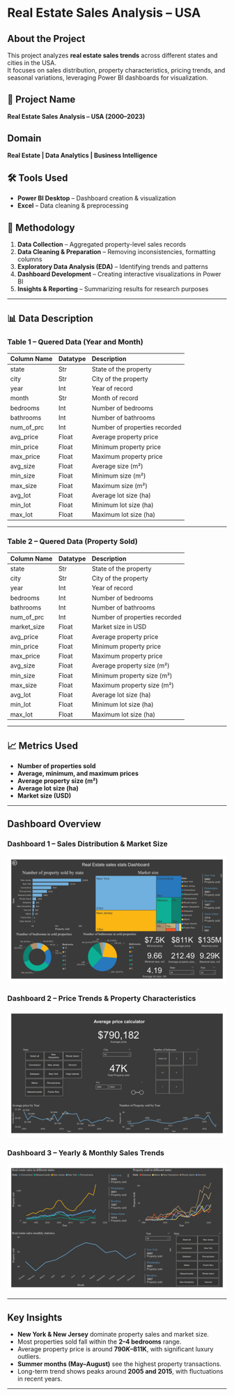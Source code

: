 # Real Estate Sales Analysis – USA  

## About the Project  
This project analyzes **real estate sales trends** across different states and cities in the USA.  
It focuses on sales distribution, property characteristics, pricing trends, and seasonal variations, leveraging Power BI dashboards for visualization.  

## 📂 Project Name  
**Real Estate Sales Analysis – USA (2000–2023)**  

## Domain  
**Real Estate | Data Analytics | Business Intelligence**  

## 🛠️ Tools Used  
- **Power BI Desktop** – Dashboard creation & visualization  
- **Excel** – Data cleaning & preprocessing  

## 📑 Methodology  
1. **Data Collection** – Aggregated property-level sales records  
2. **Data Cleaning & Preparation** – Removing inconsistencies, formatting columns  
3. **Exploratory Data Analysis (EDA)** – Identifying trends and patterns  
4. **Dashboard Development** – Creating interactive visualizations in Power BI  
5. **Insights & Reporting** – Summarizing results for research purposes  

---

## 📊 Data Description  

### Table 1 – Quered Data (Year and Month)  

| Column Name | Datatype | Description |
| :--- | :--- | :--- |
| state | Str | State of the property |
| city | Str | City of the property |
| year | Int | Year of record |
| month | Str | Month of record |
| bedrooms | Int | Number of bedrooms |
| bathrooms | Int | Number of bathrooms |
| num_of_prc | Int | Number of properties recorded |
| avg_price | Float | Average property price |
| min_price | Float | Minimum property price |
| max_price | Float | Maximum property price |
| avg_size | Float | Average size (m²) |
| min_size | Float | Minimum size (m²) |
| max_size | Float | Maximum size (m²) |
| avg_lot | Float | Average lot size (ha) |
| min_lot | Float | Minimum lot size (ha) |
| max_lot | Float | Maximum lot size (ha) |

---

### Table 2 – Quered Data (Property Sold)  

| Column Name | Datatype | Description |
| :--- | :--- | :--- |
| state | Str | State of the property |
| city | Str | City of the property |
| year | Int | Year of record |
| bedrooms | Int | Number of bedrooms |
| bathrooms | Int | Number of bathrooms |
| num_of_prc | Int | Number of properties recorded |
| market_size | Float | Market size in USD |
| avg_price | Float | Average property price |
| min_price | Float | Minimum property price |
| max_price | Float | Maximum property price |
| avg_size | Float | Average property size (m²) |
| min_size | Float | Minimum property size (m²) |
| max_size | Float | Maximum property size (m²) |
| avg_lot | Float | Average lot size (ha) |
| min_lot | Float | Minimum lot size (ha) |
| max_lot | Float | Maximum lot size (ha) |

---

## 📈 Metrics Used  
- **Number of properties sold**  
- **Average, minimum, and maximum prices**  
- **Average property size (m²)**  
- **Average lot size (ha)**  
- **Market size (USD)**  

---

## Dashboard Overview  

### Dashboard 1 – Sales Distribution & Market Size  
![Dashboard 1](Image_Asset/Real-Estate%20USA%20Dashboards_page-0001.jpg)  

### Dashboard 2 – Price Trends & Property Characteristics  
![Dashboard 2](Image_Asset/Real-Estate%20USA%20Dashboards_page-0002.jpg)  

### Dashboard 3 – Yearly & Monthly Sales Trends  
![Dashboard 3](Image_Asset/Real-Estate%20USA%20Dashboards_page-0003.jpg)    

---

## Key Insights  
- **New York & New Jersey** dominate property sales and market size.  
- Most properties sold fall within the **2–4 bedrooms** range.  
- Average property price is around **$790K–$811K**, with significant luxury outliers.  
- **Summer months (May–August)** see the highest property transactions.  
- Long-term trend shows peaks around **2005 and 2015**, with fluctuations in recent years.  

---

